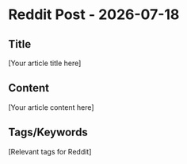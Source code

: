 # Reddit Post - 2026-07-18

## Title
[Your article title here]

## Content
[Your article content here]

## Tags/Keywords
[Relevant tags for Reddit]
